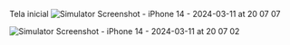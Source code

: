 
Tela inicial
![Simulator Screenshot - iPhone 14 - 2024-03-11 at 20 07 07](https://github.com/devgrolli/stock-app/assets/59673152/b4f83ffc-714e-48a6-af1a-107df1cc905c)

![Simulator Screenshot - iPhone 14 - 2024-03-11 at 20 07 02](https://github.com/devgrolli/stock-app/assets/59673152/df1e2202-971c-432f-9d80-2c8cfc2e0364)
